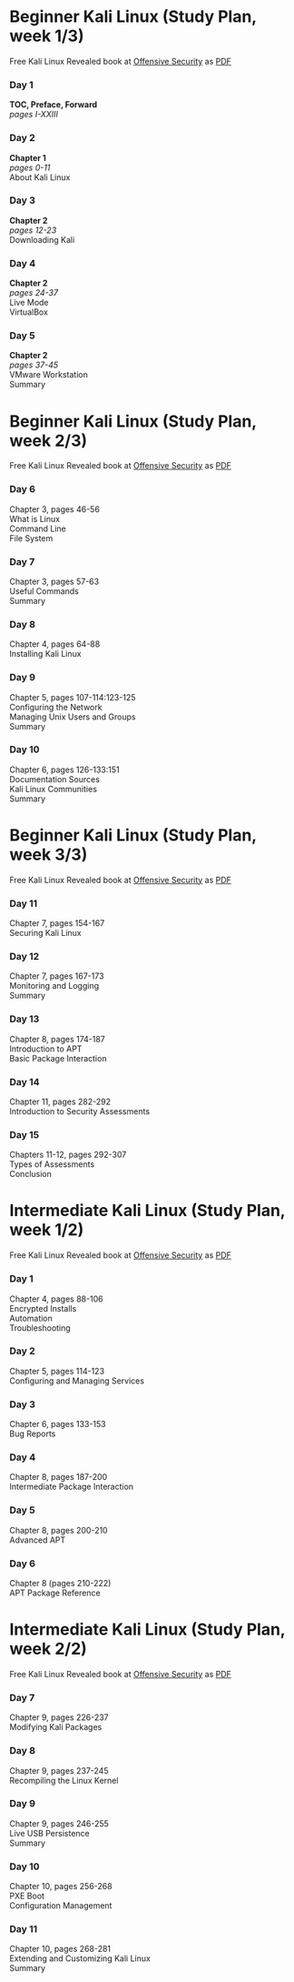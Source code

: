 # Beginner Kali Linux (Study Plan, week 1/3)  
Free Kali Linux Revealed book at [Offensive Security](https://kali.training/) as [PDF](https://kali.training/downloads/Kali-Linux-Revealed-2021-edition.pdf)  

### Day 1  
**TOC, Preface, Forward**  
*pages I-XXIII*  
  
### Day 2  
**Chapter 1**  
*pages 0-11*  
About Kali Linux  

### Day 3  
**Chapter 2**  
*pages 12-23*  
Downloading Kali  

### Day 4  
**Chapter 2**  
*pages 24-37*  
Live Mode  
VirtualBox  

### Day 5  
**Chapter 2**  
*pages 37-45*  
VMware Workstation  
Summary  


# Beginner Kali Linux (Study Plan, week 2/3)  
Free Kali Linux Revealed book at [Offensive Security](https://kali.training/) as [PDF](https://kali.training/downloads/Kali-Linux-Revealed-2021-edition.pdf)  

### Day 6  
Chapter 3, pages 46-56  
What is Linux  
Command Line  
File System  

### Day 7  
Chapter 3, pages 57-63  
Useful Commands  
Summary  

### Day 8  
Chapter 4, pages 64-88  
Installing Kali Linux  

### Day 9  
Chapter 5, pages 107-114:123-125   
Configuring the Network  
Managing Unix Users and Groups  
Summary  

### Day 10  
Chapter 6, pages 126-133:151  
Documentation Sources  
Kali Linux Communities  
Summary  


# Beginner Kali Linux (Study Plan, week 3/3)  
Free Kali Linux Revealed book at [Offensive Security](https://kali.training/) as [PDF](https://kali.training/downloads/Kali-Linux-Revealed-2021-edition.pdf)  

### Day 11  
Chapter 7, pages 154-167  
Securing Kali Linux  

### Day 12  
Chapter 7, pages 167-173  
Monitoring and Logging  
Summary  

### Day 13  
Chapter 8, pages 174-187  
Introduction to APT  
Basic Package Interaction  

### Day 14  
Chapter 11, pages 282-292  
Introduction to Security Assessments  

### Day 15  
Chapters 11-12, pages 292-307  
Types of Assessments  
Conclusion  


# Intermediate Kali Linux (Study Plan, week 1/2)  
Free Kali Linux Revealed book at [Offensive Security](https://kali.training/) as [PDF](https://kali.training/downloads/Kali-Linux-Revealed-2021-edition.pdf)  

### Day 1  
Chapter 4, pages 88-106  
Encrypted Installs  
Automation  
Troubleshooting  

### Day 2  
Chapter 5, pages 114-123  
Configuring and Managing Services  

### Day 3  
Chapter 6, pages 133-153  
Bug Reports  

### Day 4  
Chapter 8, pages 187-200  
Intermediate Package Interaction  

### Day 5  
Chapter 8, pages 200-210  
Advanced APT  

### Day 6  
Chapter 8 (pages 210-222)  
APT Package Reference  


# Intermediate Kali Linux (Study Plan, week 2/2)  
Free Kali Linux Revealed book at [Offensive Security](https://kali.training/) as [PDF](https://kali.training/downloads/Kali-Linux-Revealed-2021-edition.pdf)  

### Day 7  
Chapter 9, pages 226-237  
Modifying Kali Packages  

### Day 8  
Chapter 9, pages 237-245  
Recompiling the Linux Kernel  

### Day 9  
Chapter 9, pages 246-255  
Live USB Persistence  
Summary  

### Day 10  
Chapter 10, pages 256-268  
PXE Boot  
Configuration Management  

### Day 11  
Chapter 10, pages 268-281  
Extending and Customizing Kali Linux  
Summary  

